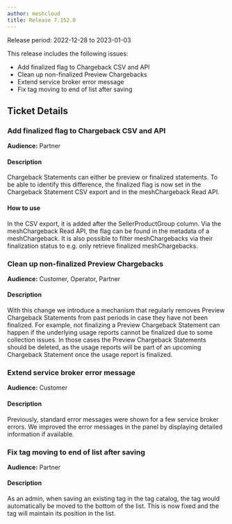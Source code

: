 ```yaml
---
author: meshcloud
title: Release 7.152.0
---
```


Release period: 2022-12-28 to 2023-01-03

This release includes the following issues:
* Add finalized flag to Chargeback CSV and API
* Clean up non-finalized Preview Chargebacks
* Extend service broker error message
* Fix tag moving to end of list after saving
<!--truncate-->

## Ticket Details
### Add finalized flag to Chargeback CSV and API
**Audience:** Partner<br>

#### Description
Chargeback Statements can either be preview or finalized statements. To be able to identify
this difference, the finalized flag is now set in the Chargeback Statement CSV export
and in the meshChargeback Read API.

#### How to use
In the CSV export, it is added after the SellerProductGroup column. Via the meshChargeback Read API,
the flag can be found in the metadata of a meshChargeback. It is also possible to filter meshChargebacks
via their finalization status to e.g. only retrieve finalized meshChargebacks.

### Clean up non-finalized Preview Chargebacks
**Audience:** Customer, Operator, Partner<br>

#### Description
With this change we introduce a mechanism that regularly removes Preview Chargeback Statements from past periods in case
they have not been finalized. For example, not finalizing a Preview Chargeback Statement can happen if the underlying 
usage reports cannot be finalized due to some collection issues. In those cases the Preview Chargeback Statements 
should be deleted, as the usage reports will be part of an upcoming Chargeback Statement once the usage report is finalized.

### Extend service broker error message
**Audience:** Customer<br>

#### Description
Previously, standard error messages were shown for a few service broker errors. We improved the error messages in the panel by displaying detailed information if available.

### Fix tag moving to end of list after saving
**Audience:** Partner<br>

#### Description
As an admin, when saving an existing tag in the tag catalog, the tag would automatically be moved to the bottom of
the list. This is now fixed and the tag will maintain its position in the list.

